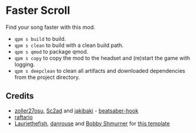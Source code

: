 # Faster Scroll

Find your song faster with this mod.

- `qpm s build` to build.
- `qpm s clean` to build with a clean build path.
- `qpm s qmod` to package qmod.
- `qpm s copy` to copy the mod to the headset and (re)start the game with logging.
- `qpm s deepclean` to clean all artifacts and downloaded dependencies from the project directory.

## Credits

* [zoller27osu](https://github.com/zoller27osu), [Sc2ad](https://github.com/Sc2ad) and [jakibaki](https://github.com/jakibaki) - [beatsaber-hook](https://github.com/sc2ad/beatsaber-hook)
* [raftario](https://github.com/raftario)
* [Lauriethefish](https://github.com/Lauriethefish), [danrouse](https://github.com/danrouse) and [Bobby Shmurner](https://github.com/BobbyShmurner) for [this template](https://github.com/Lauriethefish/quest-mod-template)
